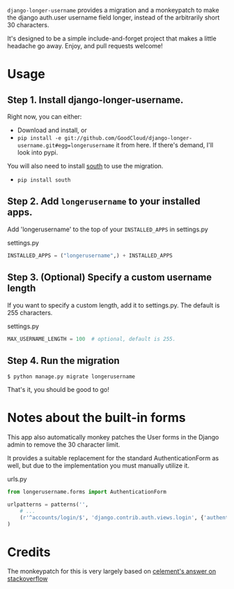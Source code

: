 `django-longer-username` provides a migration and a monkeypatch to make the django auth.user username field longer, instead of the arbitrarily short 30 characters. 

It's designed to be a simple include-and-forget project that makes a little headache go away.  Enjoy, and pull requests welcome!

Usage
=====
Step 1. Install django-longer-username. 
-------------------------------------
Right now, you can either:

- Download and install, or
- `pip install -e git://github.com/GoodCloud/django-longer-username.git#egg=longerusername` it from here. If there's 
demand, I'll look into pypi.

You will also need to install [south]() to use the migration. 

 - `pip install south` 


Step 2. Add `longerusername` to your installed apps.
-------------------------
Add 'longerusername' to the top of your `INSTALLED_APPS` in settings.py

settings.py

```python
INSTALLED_APPS = ("longerusername",) + INSTALLED_APPS
```

Step 3. (Optional) Specify a custom username length
------------------------------------------------
If you want to specify a custom length, add it to settings.py. The default is 255 characters.

settings.py

```python
MAX_USERNAME_LENGTH = 100  # optional, default is 255.
```



Step 4. Run the migration
------------------------------------------------
```
$ python manage.py migrate longerusername
```

That's it, you should be good to go!


Notes about the built-in forms
==============================
This app also automatically monkey patches the User forms in the Django admin to remove the 30 character limit.

It provides a suitable replacement for the standard AuthenticationForm as well, but due to the implementation you must manually utilize it.

urls.py

```python
from longerusername.forms import AuthenticationForm

urlpatterns = patterns('',
    # ...
    (r'^accounts/login/$', 'django.contrib.auth.views.login', {'authentication_form': AuthenticationForm}),
)
```

Credits
=======

The monkeypatch for this is very largely based on [celement's answer on stackoverflow](http://stackoverflow.com/questions/2610088/can-djangos-auth-user-username-be-varchar75-how-could-that-be-done)
